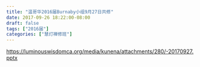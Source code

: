 ```yaml
---
title: "温哥华2016届Burnaby小组9月27日共修"
date: 2017-09-26 18:22:00-08:00
draft: false
tags: ["2016届"]
categories: ["慧灯禅修班"]
---
```

https://luminouswisdomca.org/media/kunena/attachments/280/-20170927.pptx
